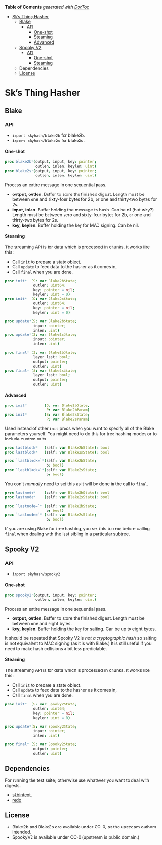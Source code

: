 <!-- START doctoc generated TOC please keep comment here to allow auto update -->
<!-- DON'T EDIT THIS SECTION, INSTEAD RE-RUN doctoc TO UPDATE -->
**Table of Contents**  *generated with [DocToc](https://github.com/thlorenz/doctoc)*

- [Sk’s Thing Hasher](#sks-thing-hasher)
  - [Blake](#blake)
    - [API](#api)
      - [One-shot](#one-shot)
      - [Steaming](#steaming)
      - [Advanced](#advanced)
  - [Spooky V2](#spooky-v2)
    - [API](#api-1)
      - [One-shot](#one-shot-1)
      - [Steaming](#steaming-1)
  - [Dependencies](#dependencies)
  - [License](#license)

<!-- END doctoc generated TOC please keep comment here to allow auto update -->

# Sk’s Thing Hasher

## Blake

### API

  - `import skyhash/blake2b` for blake2b.
  - `import skyhash/blake2s` for blake2s.

#### One-shot

``` nim
proc blake2b*(output, input, key: pointer;
              outlen, inlen, keylen: uint)
proc blake2s*(output, input, key: pointer;
              outlen, inlen, keylen: uint)
```

Process an entire message in one sequential pass.

  - **output, outlen**. Buffer to store the finished digest. Length must
    be between one and sixty-four bytes for 2b, or one and thirty-two
    bytes for 2s.
  - **input, inlen**. Buffer holding the message to hash. Can be nil
    (but why?) Length must be between zero and sixty-four bytes for 2b,
    or one and thirty-two bytes for 2s.
  - **key, keylen**. Buffer holding the key for MAC signing. Can be nil.

#### Steaming

The streaming API is for data which is processed in chunks. It works
like this:

  - Call `init` to prepare a state object,
  - Call `update` to feed data to the hasher as it comes in,
  - Call `final` when you are done.

<!-- end list -->

``` nim
proc init*  (S: var Blake2bState;
             outlen: uint64;
             key: pointer = nil;
             keylen: uint = 0)
proc init*  (S: var Blake2sState;
             outlen: uint64;
             key: pointer = nil;
             keylen: uint = 0)
```

``` nim
proc update*(S: var Blake2bState;
             input: pointer;
             inlen: uint)
proc update*(S: var Blake2sState;
             input: pointer;
             inlen: uint)
```

``` nim
proc final* (S: var Blake2bState;
             layer_last: bool;
             output: pointer;
             outlen: uint)
proc final* (S: var Blake2sState;
             layer_last: bool;
             output: pointer;
             outlen: uint)
```

#### Advanced

``` nim
proc init*        (S: var Blake2bState;
                   P: var Blake2bParam)
proc init*        (S: var Blake2sState;
                   P: var Blake2sParam)
```

Used instead of other `init` procs when you want to specify all of the
Blake parameters yourself. You might need to do this for tree hashing
modes or to include custom salts.

``` nim
proc lastblock*   (self: var Blake2bState): bool
proc lastblock*   (self: var Blake2sState): bool
```

``` nim
proc `lastblock=`*(self: var Blake2bState;
                   b: bool)
proc `lastblock=`*(self: var Blake2sState;
                   b: bool)
```

You don’t *normally* need to set this as it will be done in the call to
`final`.

``` nim
proc lastnode*    (self: var Blake2bState): bool
proc lastnode*    (self: var Blake2sState): bool
```

``` nim
proc `lastnode=`* (self: var Blake2bState;
                   b: bool)
proc `lastnode=`* (self: var Blake2sState;
                   b: bool)
```

If you are using Blake for tree hashing, you set this to `true` before
calling `final` when dealing with the last sibling in a particular
subtree.

## Spooky V2

### API

  - `import skyhash/spooky2`

#### One-shot

``` nim
proc spooky2*(output, input, key: pointer;
              outlen, inlen, keylen: uint)
```

Process an entire message in one sequential pass.

  - **output, outlen**. Buffer to store the finished digest. Length must
    be between one and eight bytes.
  - **key, keylen**. Buffer holding the key for salting. Can be up to
    eight bytes.

It should be repeated that Spooky V2 is *not a cryptographic hash* so
salting is not equivalent to MAC signing (as it is with Blake.) It is
still useful if you need to make hash collisions a bit less predictable.

#### Steaming

The streaming API is for data which is processed in chunks. It works
like this:

  - Call `init` to prepare a state object,
  - Call `update` to feed data to the hasher as it comes in,
  - Call `final` when you are done.

<!-- end list -->

``` nim
proc init*  (S: var Spooky2State;
             outlen: uint64;
             key: pointer = nil;
             keylen: uint = 0)
```

``` nim
proc update*(S: var Spooky2State;
             input: pointer;
             inlen: uint)
```

``` nim
proc final* (S: var Spooky2State;
             output: pointer;
             outlen: uint)
```

## Dependencies

For running the test suite; otherwise use whatever you want to deal with
digests.

  - [skbintext](https://git.sr.ht/~skrylar/skbintext).
  - [redo](https://github.com/apenwarr/redo)

## License

  - Blake2b and Blake2s are available under CC-0, as the upstream
    authors intended.
  - SpookyV2 is available under CC-0 (upstream is public domain.)
